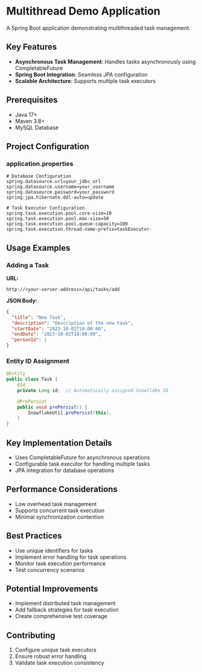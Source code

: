 # Multithread Demo Application

A Spring Boot application demonstrating multithreaded task management.

## Key Features

- **Asynchronous Task Management**: Handles tasks asynchronously using CompletableFuture
- **Spring Boot Integration**: Seamless JPA configuration
- **Scalable Architecture**: Supports multiple task executors

##  Prerequisites

- Java 17+
- Maven 3.8+
- MySQL Database

## Project Configuration

### application.properties

```properties
# Database Configuration
spring.datasource.url=your_jdbc_url
spring.datasource.username=your_username
spring.datasource.password=your_password
spring.jpa.hibernate.ddl-auto=update

# Task Executor Configuration
spring.task.execution.pool.core-size=10
spring.task.execution.pool.max-size=50
spring.task.execution.pool.queue-capacity=100
spring.task.execution.thread-name-prefix=taskExecutor-
```

## Usage Examples

### Adding a Task

**URL:**
```
http://<your-server-address>/api/tasks/add
```

**JSON Body:**
```json
{
  "title": "New Task",
  "description": "Description of the new task",
  "startDate": "2023-10-01T10:00:00",
  "endDate": "2023-10-02T18:00:00",
  "personId": 1
}
```

### Entity ID Assignment

```java
@Entity
public class Task {
    @Id
    private Long id;  // Automatically assigned Snowflake ID

    @PrePersist
    public void prePersist() {
        SnowflakeUtil.prePersist(this);
    }
}
```

## Key Implementation Details

- Uses CompletableFuture for asynchronous operations
- Configurable task executor for handling multiple tasks
- JPA integration for database operations

## Performance Considerations

- Low overhead task management
- Supports concurrent task execution
- Minimal synchronization contention

## Best Practices

- Use unique identifiers for tasks
- Implement error handling for task operations
- Monitor task execution performance
- Test concurrency scenarios

## Potential Improvements

- Implement distributed task management
- Add fallback strategies for task execution
- Create comprehensive test coverage

## Contributing

1. Configure unique task executors
2. Ensure robust error handling
3. Validate task execution consistency
